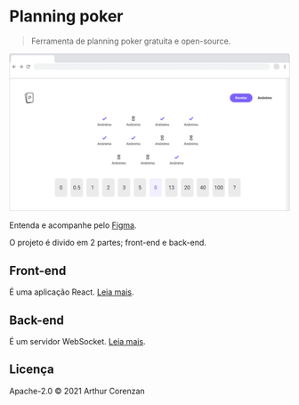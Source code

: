 # Planning poker

> Ferramenta de planning poker gratuita e open-source.

![Desenho do projeto.](./screenshot.webp)

Entenda e acompanhe pelo [Figma](https://www.figma.com/file/XhgXti6IjO5nrFVCA2hs0G/Poker-planning).

O projeto é divido em 2 partes; front-end e back-end.

## Front-end

É uma aplicação React. [Leia mais](./front-end).

## Back-end

É um servidor WebSocket. [Leia mais](./back-end).

## Licença

Apache-2.0 © 2021 Arthur Corenzan
